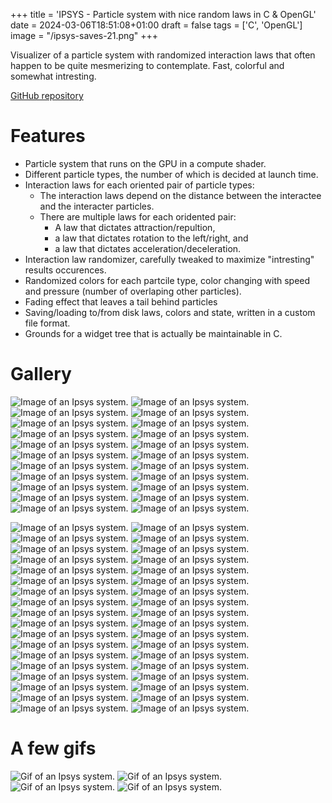 +++
title = 'IPSYS - Particle system with nice random laws in C & OpenGL'
date = 2024-03-06T18:51:08+01:00
draft = false
tags = ['C', 'OpenGL']
image = "/ipsys-saves-21.png"
+++

Visualizer of a particle system with randomized interaction laws that often happen to be quite mesmerizing to contemplate. Fast, colorful and somewhat intresting.

[GitHub repository](https://github.com/anima-libera/ipsys)

# Features

- Particle system that runs on the GPU in a compute shader.
- Different particle types, the number of which is decided at launch time.
- Interaction laws for each oriented pair of particle types:
  - The interaction laws depend on the distance between the interactee and the interacter particles.
  - There are multiple laws for each oridented pair:
    - A law that dictates attraction/repultion,
	- a law that dictates rotation to the left/right, and
	- a law that dictates acceleration/deceleration.
- Interaction law randomizer, carefully tweaked to maximize "intresting" results occurences.
- Randomized colors for each partcile type, color changing with speed and pressure (number of overlaping other particles).
- Fading effect that leaves a tail behind particles
- Saving/loading to/from disk laws, colors and state, written in a custom file format.
- Grounds for a widget tree that is actually be maintainable in C.

# Gallery

![Image of an Ipsys system.](/ipsys-saves-01.png)
![Image of an Ipsys system.](/ipsys-saves-02.png)
![Image of an Ipsys system.](/ipsys-saves-03.png)
![Image of an Ipsys system.](/ipsys-saves-04.png)
![Image of an Ipsys system.](/ipsys-saves-05.png)
![Image of an Ipsys system.](/ipsys-saves-06.png)
![Image of an Ipsys system.](/ipsys-saves-07.png)
![Image of an Ipsys system.](/ipsys-saves-08.png)
![Image of an Ipsys system.](/ipsys-saves-09.png)
![Image of an Ipsys system.](/ipsys-saves-10.png)
![Image of an Ipsys system.](/ipsys-saves-11.png)
![Image of an Ipsys system.](/ipsys-saves-12.png)
![Image of an Ipsys system.](/ipsys-saves-13.png)
![Image of an Ipsys system.](/ipsys-saves-14.png)
![Image of an Ipsys system.](/ipsys-saves-15.png)
![Image of an Ipsys system.](/ipsys-saves-16.png)
![Image of an Ipsys system.](/ipsys-saves-17.png)
![Image of an Ipsys system.](/ipsys-saves-18.png)
![Image of an Ipsys system.](/ipsys-saves-19.png)
![Image of an Ipsys system.](/ipsys-saves-20.png)
![Image of an Ipsys system.](/ipsys-saves-21.png)
![Image of an Ipsys system.](/ipsys-saves-22.png)

![Image of an Ipsys system.](/ipsys-00.png)
![Image of an Ipsys system.](/ipsys-02.png)
![Image of an Ipsys system.](/ipsys-03.png)
![Image of an Ipsys system.](/ipsys-04.png)
![Image of an Ipsys system.](/ipsys-05.png)
![Image of an Ipsys system.](/ipsys-06.png)
![Image of an Ipsys system.](/ipsys-07.png)
![Image of an Ipsys system.](/ipsys-08.png)
![Image of an Ipsys system.](/ipsys-09.png)
![Image of an Ipsys system.](/ipsys-10.png)
![Image of an Ipsys system.](/ipsys-11.png)
![Image of an Ipsys system.](/ipsys-12.png)
![Image of an Ipsys system.](/ipsys-13.png)
![Image of an Ipsys system.](/ipsys-14.png)
![Image of an Ipsys system.](/ipsys-15.png)
![Image of an Ipsys system.](/ipsys-16.png)
![Image of an Ipsys system.](/ipsys-17.png)
![Image of an Ipsys system.](/ipsys-18.png)
![Image of an Ipsys system.](/ipsys-19.png)
![Image of an Ipsys system.](/ipsys-20.png)
![Image of an Ipsys system.](/ipsys-21.png)
![Image of an Ipsys system.](/ipsys-22.png)
![Image of an Ipsys system.](/ipsys-23.png)
![Image of an Ipsys system.](/ipsys-24.png)
![Image of an Ipsys system.](/ipsys-25.png)
![Image of an Ipsys system.](/ipsys-26.png)
![Image of an Ipsys system.](/ipsys-27.png)
![Image of an Ipsys system.](/ipsys-28.png)
![Image of an Ipsys system.](/ipsys-29.png)
![Image of an Ipsys system.](/ipsys-30.png)
![Image of an Ipsys system.](/ipsys-31.png)
![Image of an Ipsys system.](/ipsys-32.png)
![Image of an Ipsys system.](/ipsys-33.png)
![Image of an Ipsys system.](/ipsys-34.png)
![Image of an Ipsys system.](/ipsys-35.png)
![Image of an Ipsys system.](/ipsys-36.png)

# A few gifs

![Gif of an Ipsys system.](/ipsys-01.gif)
![Gif of an Ipsys system.](/ipsys-37.gif)
![Gif of an Ipsys system.](/ipsys-38.gif)
![Gif of an Ipsys system.](/ipsys-39.gif)


